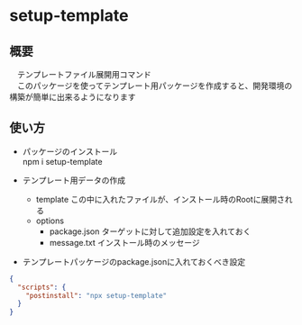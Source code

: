 # setup-template

## 概要

　テンプレートファイル展開用コマンド  
　このパッケージを使ってテンプレート用パッケージを作成すると、開発環境の構築が簡単に出来るようになります

## 使い方

- パッケージのインストール  
npm i setup-template

- テンプレート用データの作成
  - template この中に入れたファイルが、インストール時のRootに展開される
  - options
    - package.json ターゲットに対して追加設定を入れておく
    - message.txt  インストール時のメッセージ

- テンプレートパッケージのpackage.jsonに入れておくべき設定  

```json
{
  "scripts": {
    "postinstall": "npx setup-template"
  }
}
```
